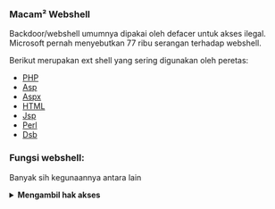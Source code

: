 ### Macam² Webshell 

Backdoor/webshell umumnya dipakai oleh defacer untuk akses ilegal. Microsoft pernah menyebutkan 77 ribu serangan terhadap webshell.

Berikut merupakan ext shell yang sering digunakan oleh peretas:
- [PHP](#404)
- [Asp](#404)
- [Aspx](#404)
- [HTML](#404)
- [Jsp](#404)
- [Perl](#404)
- [Dsb](?)

### Fungsi webshell:

Banyak sih kegunaannya antara lain
<details><summary><b>Mengambil hak akses</b></summary>
Website yang mengandung backdoor/webshell biasanya akan mudah dikendalikan. Tapi banyak juga peretas yang hanya ingin mengakses/nitip file saja.
</details>


